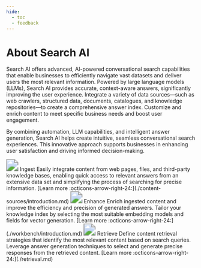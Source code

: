 ```yaml
---
hide:
  - toc
  - feedback
---
```

# About Search AI
Search AI offers advanced, AI-powered conversational search capabilities that enable businesses to efficiently navigate vast datasets and deliver users the most relevant information. Powered by large language models (LLMs), Search AI provides accurate, context-aware answers, significantly improving the user experience. Integrate a variety of data sources—such as web crawlers, structured data, documents, catalogues, and knowledge repositories—to create a comprehensive answer index. Customize and enrich content to meet specific business needs and boost user engagement.

By combining automation, LLM capabilities, and intelligent answer generation, Search AI helps create intuitive, seamless conversational search experiences. This innovative approach supports businesses in enhancing user satisfaction and driving informed decision-making.

<kr-grid type="g2">
    <kr-grid-item>
        <img src="../images/lm-answer-content.svg" style="zoom:200%;"></img>
        <kr-grid-title>Ingest</kr-grid-title>
        <kr-grid-desc>Easily integrate content from web pages, files, and third-party knowledge bases, enabling quick access to relevant answers from an extensive data set and simplifying the process of searching for precise information.</kr-grid-desc>
        [Learn more :octicons-arrow-right-24:](./content-sources/introduction.md)
    </kr-grid-item>
    <kr-grid-item>
        <img src="../images/lm-answer-configuration.svg" style="zoom:200%;"></img>
        <kr-grid-title>Enhance</kr-grid-title>
        <kr-grid-desc>Enrich ingested content and  improve the efficiency and precision of generated answers. Tailor your knowledge index by selecting the most suitable embedding models and fields for vector generation.</kr-grid-desc>
        [Learn more :octicons-arrow-right-24:](./workbench/introduction.md)
    </kr-grid-item> 
    <kr-grid-item>
        <img src="../images/lm-answer-configuration.svg" style="zoom:200%;"></img>
        <kr-grid-title>Retrieve</kr-grid-title>
        <kr-grid-desc>Define content retrieval strategies that identify the most relevant content based on search queries. Leverage answer generation techniques to select and generate precise responses from the retrieved content.</kr-grid-desc>
        [Learn more :octicons-arrow-right-24:](./retrieval.md)
    </kr-grid-item>
</kr-grid>
